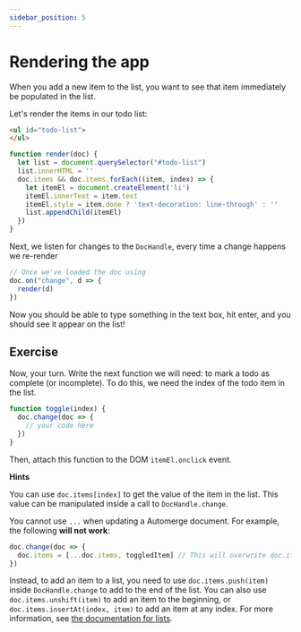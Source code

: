 ```yaml
---
sidebar_position: 5
---
```


# Rendering the app

When you add a new item to the list, you want to see that item immediately be populated in the list.

Let's render the items in our todo list:

```html
<ul id="todo-list">
</ul>
```

```js
function render(doc) {
  let list = document.querySelector("#todo-list")
  list.innerHTML = ''
  doc.items && doc.items.forEach((item, index) => {
    let itemEl = document.createElement('li')
    itemEl.innerText = item.text
    itemEl.style = item.done ? 'text-decoration: line-through' : ''
    list.appendChild(itemEl)
  })
}
```

Next, we listen for changes to the `DocHandle`, every time a change happens we re-render


```js
// Once we've loaded the doc using
doc.on("change", d => {
  render(d)
})
```

Now you should be able to type something in the text box, hit enter, and you should see it appear on the list!

## Exercise 

Now, your turn. Write the next function we will need: to mark a todo as complete
(or incomplete). To do this, we need the index of the todo item in the list.

```js
function toggle(index) {
  doc.change(doc => {
    // your code here
  })
}
```

Then, attach this function to the DOM `itemEl.onclick` event.

**Hints**

You can use `doc.items[index]` to get the value of the item in the list. This value can be manipulated inside a call to `DocHandle.change`.

You cannot use `...` when updating a Automerge document. For example, the following **will not work**:

```js
doc.change(doc => {
  doc.items = [...doc.items, toggledItem] // This will overwrite doc.items with a new copy; automerge won't know what actually changed
})
```

Instead, to add an item to a list, you need to use `doc.items.push(item)` inside `DocHandle.change` to add to the end of the list. You can also use `doc.items.unshift(item)` to add an item to the beginning, or `doc.items.insertAt(index, item)` to add an item at any index. For more information, see [the documentation for lists](/docs/types/lists).
